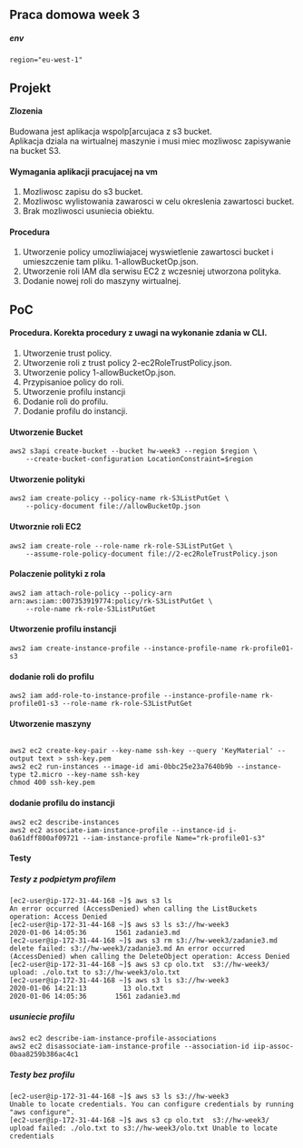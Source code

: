 ## Praca domowa week 3

##### env
```
region="eu-west-1"
```

## Projekt

#### Zlozenia
Budowana jest aplikacja wspolp[arcujaca z s3 bucket.  
Aplikacja dziala na wirtualnej maszynie i musi miec mozliwosc zapisywanie na bucket S3.  

#### Wymagania aplikacji pracujacej na vm
1. Mozliwosc zapisu  do s3 bucket.  
2. Mozliwosc wylistowania zawarosci w celu okreslenia zawartosci bucket.
3. Brak mozliwosci usuniecia obiektu.


#### Procedura
1. Utworzenie policy umozliwiajacej wyswietlenie zawartosci bucket i umieszczenie tam pliku. 1-allowBucketOp.json.
2. Utworzenie roli IAM dla serwisu EC2 z wczesniej utworzona polityka.
3. Dodanie nowej roli do maszyny wirtualnej.



## PoC

#### Procedura. Korekta procedury z uwagi na wykonanie zdania w CLI.
1. Utworzenie trust policy.
2. Utworzenie roli z trust policy 2-ec2RoleTrustPolicy.json.
3. Utworzenie policy 1-allowBucketOp.json.
4. Przypisanioe policy do roli.
5. Utworzenie profilu instancji
6. Dodanie roli do profilu.
7. Dodanie profilu do instancji.



#### Utworzenie Bucket
```
aws2 s3api create-bucket --bucket hw-week3 --region $region \
    --create-bucket-configuration LocationConstraint=$region
```
#### Utworzenie polityki
```
aws2 iam create-policy --policy-name rk-S3ListPutGet \
    --policy-document file://allowBucketOp.json
```

#### Utworznie roli EC2
```
aws2 iam create-role --role-name rk-role-S3ListPutGet \
    --assume-role-policy-document file://2-ec2RoleTrustPolicy.json
```
#### Polaczenie polityki z rola

```
aws2 iam attach-role-policy --policy-arn arn:aws:iam::007353919774:policy/rk-S3ListPutGet \
    --role-name rk-role-S3ListPutGet
```

#### Utworzenie profilu instancji
```
aws2 iam create-instance-profile --instance-profile-name rk-profile01-s3

```
#### dodanie roli do profilu
```
aws2 iam add-role-to-instance-profile --instance-profile-name rk-profile01-s3 --role-name rk-role-S3ListPutGet
```

#### Utworzenie maszyny
```

aws2 ec2 create-key-pair --key-name ssh-key --query 'KeyMaterial' --output text > ssh-key.pem
aws2 ec2 run-instances --image-id ami-0bbc25e23a7640b9b --instance-type t2.micro --key-name ssh-key 
chmod 400 ssh-key.pem

```

#### dodanie profilu do instancji
```
aws2 ec2 describe-instances
aws2 ec2 associate-iam-instance-profile --instance-id i-0a61dff800af09721 --iam-instance-profile Name="rk-profile01-s3"
```

#### Testy
##### Testy z podpietym profilem
```
[ec2-user@ip-172-31-44-168 ~]$ aws s3 ls
An error occurred (AccessDenied) when calling the ListBuckets operation: Access Denied
[ec2-user@ip-172-31-44-168 ~]$ aws s3 ls s3://hw-week3
2020-01-06 14:05:36       1561 zadanie3.md
[ec2-user@ip-172-31-44-168 ~]$ aws s3 rm s3://hw-week3/zadanie3.md
delete failed: s3://hw-week3/zadanie3.md An error occurred (AccessDenied) when calling the DeleteObject operation: Access Denied
[ec2-user@ip-172-31-44-168 ~]$ aws s3 cp olo.txt  s3://hw-week3/
upload: ./olo.txt to s3://hw-week3/olo.txt                        
[ec2-user@ip-172-31-44-168 ~]$ aws s3 ls s3://hw-week3
2020-01-06 14:21:13         13 olo.txt
2020-01-06 14:05:36       1561 zadanie3.md

```

##### usuniecie profilu 
```
aws2 ec2 describe-iam-instance-profile-associations
aws2 ec2 disassociate-iam-instance-profile --association-id iip-assoc-0baa8259b386ac4c1
```

##### Testy bez profilu
```
[ec2-user@ip-172-31-44-168 ~]$ aws s3 ls s3://hw-week3
Unable to locate credentials. You can configure credentials by running "aws configure".
[ec2-user@ip-172-31-44-168 ~]$ aws s3 cp olo.txt  s3://hw-week3/
upload failed: ./olo.txt to s3://hw-week3/olo.txt Unable to locate credentials
```